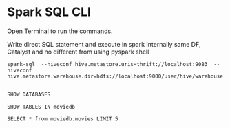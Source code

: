 # Spark SQL CLI

Open Terminal to run the commands.

Write direct SQL statement and execute in spark
Internally same DF, Catalyst and no different from using pyspark shell

```
spark-sql  --hiveconf hive.metastore.uris=thrift://localhost:9083  --hiveconf hive.metastore.warehouse.dir=hdfs://localhost:9000/user/hive/warehouse
 

```

```sql
SHOW DATABASES
```

```
SHOW TABLES IN moviedb
```

```
SELECT * from moviedb.movies LIMIT 5
```
